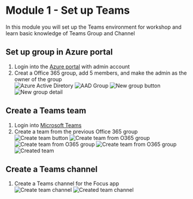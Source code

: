 # Module 1 - Set up Teams  
In this module you will set up the Teams environment for workshop and learn basic knowledge of Teams Group and Channel  

## Set up group in Azure portal  
1. Login into the [Azure portal](https://ms.portal.azure.com) with admin account  
2. Creat a Office 365 group, add 5 members, and make the admin as the owner of the group  
![Azure Active Diretory](imgs/aad.PNG "Azure Active Diretory")
![AAD Group](imgs/group.PNG "AAD Group")
![New group button](imgs/newgroup.PNG "New group button")
![New group detail](imgs/newgroupdetail.PNG "New group detail")

## Create a Teams team  
1. Login into [Microsoft Teams](https://teams.microsoft.com)  
2. Create a team from the previous Office 365 group  
![Create team button](imgs/createTeamsBtn.PNG "Create team button")
![Create team from O365 group](imgs/createTeamsfrom.PNG "Create team from O365 group")
![Create team from O365 group](imgs/createTeamsfromO365.PNG "Create team from O365 group")
![Create team from O365 group](imgs/createTeamsfromO365group.PNG "Create team from O365 group")
![Created team](imgs/createTeamsResult.PNG "Created team")

## Create a Teams channel  
1. Create a Teams channel for the Focus app  
![Create team channel](imgs/CreateChannel.PNG "Create team channel")
![Created team channel](imgs/CreateChannelResult.PNG "Created team channel")